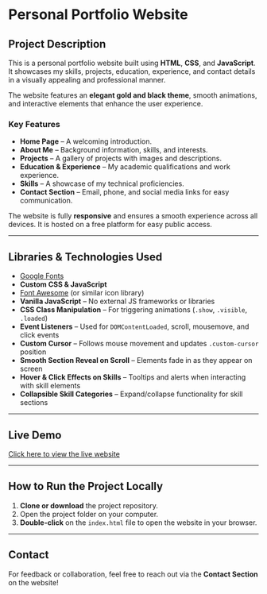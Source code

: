 # Personal Portfolio Website

##  Project Description  
This is a personal portfolio website built using **HTML**, **CSS**, and **JavaScript**. It showcases my skills, projects, education, experience, and contact details in a visually appealing and professional manner.  

The website features an **elegant gold and black theme**, smooth animations, and interactive elements that enhance the user experience.

###  Key Features
- **Home Page** – A welcoming introduction.
- **About Me** – Background information, skills, and interests.
- **Projects** – A gallery of projects with images and descriptions.
- **Education & Experience** – My academic qualifications and work experience.
- **Skills** – A showcase of my technical proficiencies.
- **Contact Section** – Email, phone, and social media links for easy communication.

The website is fully **responsive** and ensures a smooth experience across all devices. It is hosted on a free platform for easy public access.

---

##  Libraries & Technologies Used
- [Google Fonts](https://fonts.google.com/)
- **Custom CSS & JavaScript**
- [Font Awesome](https://fontawesome.com/) (or similar icon library)
- **Vanilla JavaScript** – No external JS frameworks or libraries
- **CSS Class Manipulation** – For triggering animations (`.show`, `.visible`, `.loaded`)
- **Event Listeners** – Used for `DOMContentLoaded`, scroll, mousemove, and click events
- **Custom Cursor** – Follows mouse movement and updates `.custom-cursor` position
- **Smooth Section Reveal on Scroll** – Elements fade in as they appear on screen
- **Hover & Click Effects on Skills** – Tooltips and alerts when interacting with skill elements
- **Collapsible Skill Categories** – Expand/collapse functionality for skill sections

---

##  Live Demo
 [Click here to view the live website](https://soft-crepe-d2ca02.netlify.app/)

---

##  How to Run the Project Locally
1. **Clone or download** the project repository.
2. Open the project folder on your computer.
3. **Double-click** on the `index.html` file to open the website in your browser.

---

##  Contact
For feedback or collaboration, feel free to reach out via the **Contact Section** on the website!

